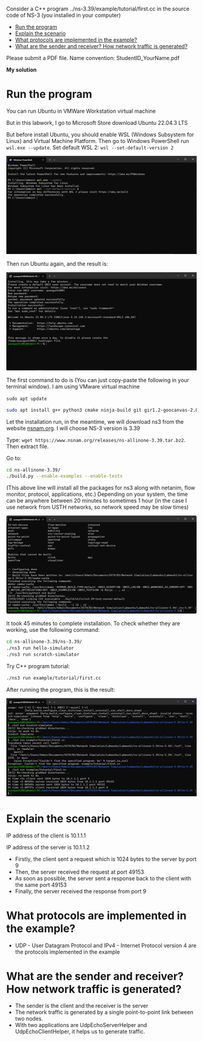Consider a C++ program ../ns-3.39/example/tutorial/first.cc in the source code of NS-3 (you installed in your computer)

- [Run the program](#run-the-program)
- [Explain the scenario](#explain-the-scenario)
- [What protocols are implemented in the example?](#what-protocols-are-implemented-in-the-example)
- [What are the sender and receiver? How network traffic is generated?](#what-are-the-sender-and-receiver-how-network-traffic-is-generated)

Please submit a PDF file. Name convention: StudentID_YourName.pdf

**My solution**

# Run the program

You can run Ubuntu in VMWare Workstation virtual machine

But in this labwork, I go to Microsoft Store download Ubuntu 22.04.3 LTS

But before install Ubuntu, you should enable WSL (Windows Subsystem for Linux) and Virtual Machine Platform. Then go to Windows PowerShell run `wsl.exe --update`. Set default WSL 2: `wsl --set-default-version 2`

![WSL 2 update](screenshots/wsl_update.png)

Then run Ubuntu again, and the result is:

![Run Ubuntu success](screenshots/run_ubuntu_succes.png)

The first command to do is (You can just copy-paste the following in your terminal window). I am using VMware virtual machine

`sudo apt update`

```bash
sudo apt install g++ python3 cmake ninja-build git gir1.2-goocanvas-2.0 python3-gi python3-gi-cairo python3-pygraphviz gir1.2-gtk-3.0 ipython3 tcpdump wireshark sqlite sqlite3 libsqlite3-dev qtbase5-dev qtchooser qt5-qmake qtbase5-dev-tools openmpi-bin openmpi-common openmpi-doc libopenmpi-dev doxygen graphviz imagemagick python3-sphinx dia imagemagick texlive dvipng latexmk texlive-extra-utils texlive-latex-extra texlive-font-utils libeigen3-dev gsl-bin libgsl-dev libgslcblas0 libxml2 libxml2-dev libgtk-3-dev lxc-utils lxc-templates vtun uml-utilities ebtables bridge-utils libxml2 libxml2-dev libboost-all-dev ccache
```

Let the installation run, in the meantime, we will download ns3 from the website [nsnam.org](http://nsnam.org/). I will choose NS-3 version is 3.39

Type: `wget https://www.nsnam.org/releases/ns-allinone-3.39.tar.bz2`. Then extract file.

Go to:

```bash
cd ns-allinone-3.39/
./build.py --enable-examples --enable-tests
```

(This above line will install all the packages for ns3 along with netanim, flow monitor, protocol, applications, etc.)
Depending on your system, the time can be anywhere between 20 minutes to sometimes 1 hour (in the case I use network from USTH networks, so network speed may be slow times)

![Run NS-3](screenshots/run_ns-3.png)

It took 45 minutes to complete installation. To check whether they are working, use the following command:

```bash
cd ns-allinone-3.39/ns-3.39/
./ns3 run hello-simulator
./ns3 run scratch-simulator
```

Try C++ program tutorial:

```bash
./ns3 run example/tutorial/first.cc
```

After running the program, this is the result:

![Result first tutorial ns-3](screenshots/result_first_tutorial_ns-3.png)

# Explain the scenario

IP address of the client is 10.1.1.1

IP address of the server is 10.1.1.2

- Firstly, the client sent a request which is 1024 bytes to the server by port 9
- Then, the server received the request at port 49153
- As soon as possible, the server sent a response back to the client with the same port 49153
- Finally, the server received the response from port 9

# What protocols are implemented in the example?

- UDP - User Datagram Protocol and IPv4 - Internet Protocol version 4 are the protocols implemented in the example

# What are the sender and receiver? How network traffic is generated?

- The sender is the client and the receiver is the server
- The network traffic is generated by a single point-to-point link between two nodes.
- With two applications are UdpEchoServerHelper and UdpEchoClientHelper, it helps us to generate traffic.